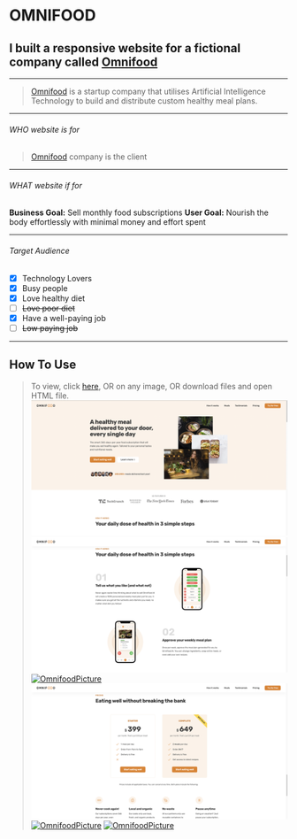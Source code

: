 # OMNIFOOD

## I built a responsive website for a fictional company called [Omnifood](https://uche-jordy-omnifood.netlify.app/)

---

> [Omnifood](https://uche-jordy-omnifood.netlify.app/) is a startup company that utilises Artificial Intelligence Technology to build and distribute custom healthy meal plans.

---

###### WHO website is for

> [Omnifood](https://uche-jordy-omnifood.netlify.app/) company is the client

---

###### WHAT website if for

**Business Goal:** Sell monthly food subscriptions
**User Goal:** Nourish the body effortlessly with minimal money and effort spent

---

###### Target Audience

- [x] Technology Lovers
- [x] Busy people
- [x] Love healthy diet
- [ ] ~~Love poor diet~~
- [x] Have a well-paying job
- [ ] ~~Low paying job~~

---

## How To Use

> To view, click [here](https://uche-jordy-omnifood.netlify.app/), OR on any image, OR download files and open HTML file.[![OmnifoodPicture](Images/1.png)](https://omnifood.dev/) [![OmnifoodPicture](Images/2.png)](https://omnifood.dev/) [![OmnifoodPicture](./Images/3.png)](https://omnifood.dev/) [![OmnifoodPicture](./Images/4.png)](https://omnifood.dev/) [![OmnifoodPicture](Images/5.png)](https://omnifood.dev/) [![OmnifoodPicture](./Images/6.png)](https://omnifood.dev/)
